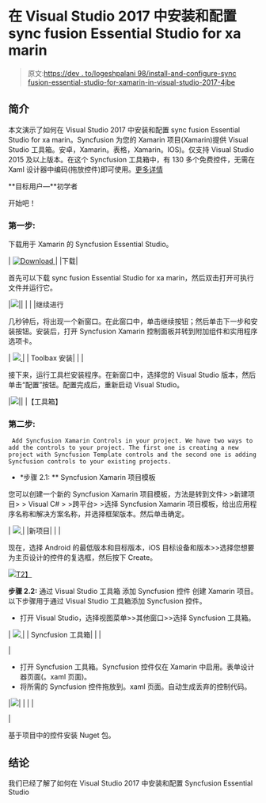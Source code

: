 # 在 Visual Studio 2017 中安装和配置 sync fusion Essential Studio for xa marin

> 原文:[https://dev . to/logeshpalani 98/install-and-configure-sync fusion-essential-studio-for-xamarin-in-visual-studio-2017-4jbe](https://dev.to/logeshpalani98/install-and-configure-syncfusion-essential-studio-for-xamarin-in-visual-studio-2017-4jbe)

## **简介**

本文演示了如何在 Visual Studio 2017 中安装和配置 sync fusion Essential Studio for xa marin。Syncfusion 为您的 Xamarin 项目(Xamarin)提供 Visual Studio 工具箱。安卓，Xamarin。表格，Xamarin。IOS)。仅支持 Visual Studio 2015 及以上版本。在这个 Syncfusion 工具箱中，有 130 多个免费控件，无需在 Xaml 设计器中编码(拖放控件)即可使用。[更多详情](https://www.syncfusion.com/products/xamarin)

**目标用户—**初学者

开始吧！

### **第一步:**

下载用于 Xamarin 的 Syncfusion Essential Studio。

| [![](../Images/e4d1d14cd80c043e225eb1e00b2deeb2.png "Download") ](https://2.bp.blogspot.com/-gdUDOv95cIY/W9Cct6mWSjI/AAAAAAAALtA/T8FSjUqSa6o6uA1yuByVnMyMTSKsJ4q2wCLcBGAs/s1600/1.png) |
|下载|

首先可以下载 sync fusion Essential Studio for xa marin，然后双击打开可执行文件并运行它。

|[![](../Images/7d61c08b90aaea991a05df1aa9f08cfc.png)|](https://4.bp.blogspot.com/-_y0cul5RsRE/W9CcuotCyNI/AAAAAAAALtI/v32dbDezpWYNX03InYvReNwRHDwl6CaxwCLcBGAs/s1600/2.png)| |
| |继续进行

几秒钟后，将出现一个新窗口。在此窗口中，单击继续按钮；然后单击下一步和安装按钮。安装后，打开 Syncfusion Xamarin 控制面板并转到附加组件和实用程序选项卡。

| [![](../Images/dc7b30f215c8e6e7f12186e72669dd7e.png) ](https://1.bp.blogspot.com/-nFCSs8B4ZD0/W9Cct3xrkCI/AAAAAAAALtE/Jv2SPs9LHoQGKC6utg1GaHViunKqEt90wCLcBGAs/s1600/3.png) |
| Toolbax 安装|
|
|

接下来，运行工具栏安装程序。在新窗口中，选择您的 Visual Studio 版本，然后单击“配置”按钮。配置完成后，重新启动 Visual Studio。

|[![](../Images/724ebd1cd3d5976166ed465247dec1ee.png)|](https://4.bp.blogspot.com/--xAQFDAFWtk/W9CcwMBx1tI/AAAAAAAALtM/rA34qhfKVU4jpemN1E8Dv-wFgL0OFD2eQCLcBGAs/s1600/4.png)|
|【工具箱】

### **第二步:**

```
 Add Syncfusion Xamarin Controls in your project. We have two ways to add the controls to your project. The first one is creating a new project with Syncfusion Template controls and the second one is adding Syncfusion controls to your existing projects. 
```

* *步骤 2.1: ** Syncfusion Xamarin 项目模板

您可以创建一个新的 Syncfusion Xamarin 项目模板，方法是转到文件> >新建项目> > Visual C# > >跨平台> >选择 Syncfusion Xamarin 项目模板，给出应用程序名称和解决方案名称，并选择框架版本。然后单击确定。

| [![](../Images/adb66189bd19d67cd59d2b7c7979ae68.png) ](https://3.bp.blogspot.com/-39eihxZohQA/W9CcwYkWIOI/AAAAAAAALtQ/rsyMN79zyGMeQV7HevUvr0f6aTjTCgk5wCLcBGAs/s1600/5.png) |
|新项目|
|
|

现在，选择 Android 的最低版本和目标版本，iOS 目标设备和版本>>选择您想要为主页设计的控件的复选框，然后按下 Create。

[![](../Images/2e8efe1bdaff35450519fb61ebae08c4.png)T2】](https://2.bp.blogspot.com/--SV3-6nLv9Q/W9CcxePI6xI/AAAAAAAALtU/KfJRmhvQAdIuxNHG3HagPIQNwFGoC1B8ACLcBGAs/s1600/6.png)

**步骤 2.2:** 通过 Visual Studio 工具箱
添加 Syncfusion 控件
创建 Xamarin 项目。以下步骤用于通过 Visual Studio 工具箱添加 Syncfusion 控件。

*   打开 Visual Studio，选择视图菜单>>其他窗口>>选择 Syncfusion 工具箱。

| [![](../Images/491eb02d66d0841c001d7f7853578044.png) ](https://1.bp.blogspot.com/-1KrC6siwLLg/W9Ccy7iRN5I/AAAAAAAALtY/MR4jq4tlAjEdKwtmLROAIWzPiIP9Wyq9QCLcBGAs/s1600/7.png) |
| Syncfusion 工具箱|
|
|

|

*   打开 Syncfusion 工具箱。Syncfusion 控件仅在 Xamarin 中启用。表单设计器页面(。xaml 页面)。
*   将所需的 Syncfusion 控件拖放到。xaml 页面。自动生成丢弃的控制代码。

|[![](../Images/1022ba01d890bc1e8938a185efcb9634.png)](https://4.bp.blogspot.com/-9y5BCmsRTj4/W9CczRGWjWI/AAAAAAAALtc/_v6fB33oUVIBDBiK6tm5fgCL5M8k8PNzACLcBGAs/s1600/9.png)|
|
|
|

|

基于项目中的控件安装 Nuget 包。

## **结论**

我们已经了解了如何在 Visual Studio 2017 中安装和配置 Syncfusion Essential Studio